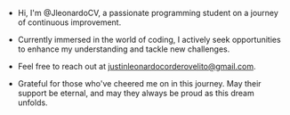 - Hi, I'm @JleonardoCV, a passionate programming student on a journey of continuous improvement.

- Currently immersed in the world of coding, I actively seek opportunities to enhance my understanding and tackle new challenges. 

- Feel free to reach out at justinleonardocorderovelito@gmail.com. 

- Grateful for those who've cheered me on in this journey. May their support be eternal, and may they always be proud as this dream unfolds.
